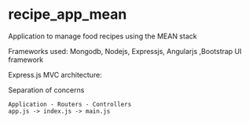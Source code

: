 # recipe_app_mean
Application to manage food recipes using the MEAN stack

Frameworks used:
Mongodb, Nodejs, Expressjs, Angularjs
,Bootstrap UI framework


Express.js MVC architecture:

Separation of concerns

	Application - Routers - Controllers
	app.js -> index.js -> main.js